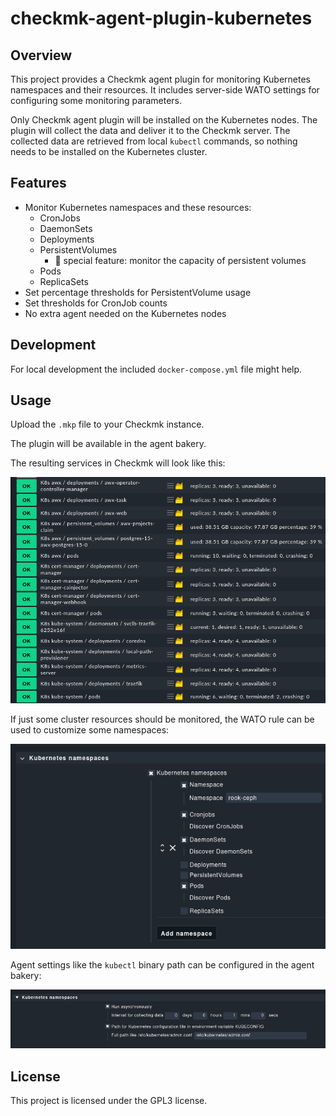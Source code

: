 # checkmk-agent-plugin-kubernetes

## Overview

This project provides a Checkmk agent plugin for monitoring Kubernetes namespaces and their resources.
It includes server-side WATO settings for configuring some monitoring parameters.

Only Checkmk agent plugin will be installed on the Kubernetes nodes. The plugin will collect the data and deliver it to the Checkmk server.
The collected data are retrieved from local `kubectl` commands, so nothing needs to be installed on the Kubernetes cluster.

## Features

- Monitor Kubernetes namespaces and these resources:
  - CronJobs
  - DaemonSets
  - Deployments
  - PersistentVolumes
    - 🥳 special feature: monitor the capacity of persistent volumes
  - Pods
  - ReplicaSets
- Set percentage thresholds for PersistentVolume usage
- Set thresholds for CronJob counts
- No extra agent needed on the Kubernetes nodes

## Development

For local development the included `docker-compose.yml` file might help.

## Usage

Upload the `.mkp` file to your Checkmk instance.

The plugin will be available in the agent bakery.

The resulting services in Checkmk will look like this:

![Checkmk Kubernetes Namespaces Plugin](docs/checkmk-k8s-status.png)

If just some cluster resources should be monitored, the WATO rule can be used to customize some namespaces:

![Checkmk Kubernetes Namespaces Plugin WATO](docs/checkmk-k8s-wato.png)

Agent settings like the `kubectl` binary path can be configured in the agent bakery:

![Checkmk Kubernetes Namespaces Plugin Bakery](docs/checkmk-k8s-bakery.png)

## License

This project is licensed under the GPL3 license.
